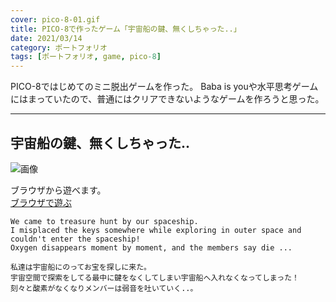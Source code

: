 ```yaml
---
cover: pico-8-01.gif
title: PICO-8で作ったゲーム「宇宙船の鍵、無くしちゃった..」
date: 2021/03/14
category: ポートフォリオ
tags: [ポートフォリオ, game, pico-8]
---
```


PICO-8ではじめてのミニ脱出ゲームを作った。
Baba is youや水平思考ゲームにはまっていたので、普通にはクリアできないようなゲームを作ろうと思った。

<!--more-->

---

## 宇宙船の鍵、無くしちゃった..

![画像](/my-home/cover/pico-8-01.gif)

ブラウザから遊べます。  
[ブラウザで遊ぶ](http://www.shomaisshi.com/MyGames/mygame01/foo.html)

```
We came to treasure hunt by our spaceship. 
I misplaced the keys somewhere while exploring in outer space and couldn't enter the spaceship!
Oxygen disappears moment by moment, and the members say die ...

私達は宇宙船にのってお宝を探しに来た。
宇宙空間で探索をしてる最中に鍵をなくしてしまい宇宙船へ入れなくなってしまった！
刻々と酸素がなくなりメンバーは弱音を吐いていく..。
```